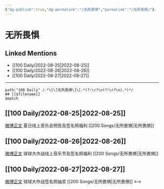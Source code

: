 ```yaml
---
{"dg-publish":true,"dg-permalink":"/无所畏惧","permalink":"/无所畏惧/"}
---
```


# 无所畏惧

## Linked Mentions
- [[100 Daily/2022-08-25\|2022-08-25]]
- [[100 Daily/2022-08-26\|2022-08-26]]
- [[100 Daily/2022-08-27\|2022-08-27]]


---

```expander
path:"100 Daily" /.*\[\[无所畏惧\]\].*(?:\r?\n(?!\r?\n).*)*/
## [[$filename]]
$match
```
## [[100 Daily/2022-08-25\|2022-08-25]]
[微博正文](https://m.weibo.cn/5646899336/4806429662250521) 夏日线上音乐会预告及签名照福利 [[200 Songs/无所畏惧\|无所畏惧]]
## [[100 Daily/2022-08-26\|2022-08-26]]
[微博正文](https://weibo.com/detail/4806762085221835) 球球大作战线上音乐节及签名照福利 [[200 Songs/无所畏惧\|无所畏惧]]
## [[100 Daily/2022-08-27\|2022-08-27]]
[微博正文](https://m.weibo.cn/5646899336/4807210532867885) 球球大作战签名照抽奖 [[200 Songs/无所畏惧\|无所畏惧]]
<-->